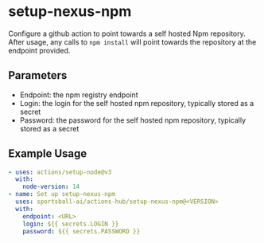 # setup-nexus-npm

Configure a github action to point towards a self hosted Npm repository. After usage, any calls to `npm install` will point towards the repository at the endpoint provided.

## Parameters
- Endpoint: the npm registry endpoint
- Login: the login for the self hosted npm repository, typically stored as a secret
- Password: the password for the self hosted npm repository, typically stored as a secret

## Example Usage

```yaml
- uses: actions/setup-node@v3
  with:
    node-version: 14
- name: Set up setup-nexus-npm
  uses: sportsball-ai/actions-hub/setup-nexus-npm@<VERSION>
  with:
    endpoint: <URL>
    login: ${{ secrets.LOGIN }}
    password: ${{ secrets.PASSWORD }}    
```